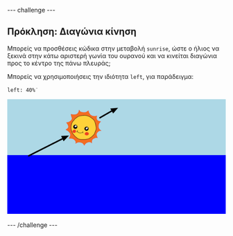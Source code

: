 --- challenge ---

## Πρόκληση: Διαγώνια κίνηση

Μπορείς να προσθέσεις κώδικα στην μεταβολή `sunrise`, ώστε ο ήλιος να ξεκινά στην κάτω αριστερή γωνία του ουρανού και να κινείται διαγώνια προς το κέντρο της πάνω πλευράς;

Μπορείς να χρησιμοποιήσεις την ιδιότητα `left`, για παράδειγμα:

    left: 40%˙
    

![screenshot](images/sunrise-left.png)

--- /challenge ---